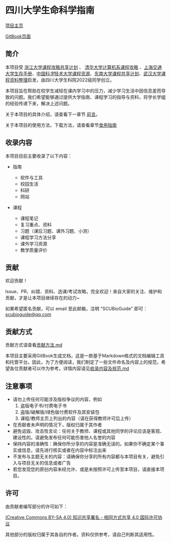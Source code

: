 # 四川大学生命科学指南

[项目主页](https://github.com/SCUBioGuide/SCUBioGuide/tree/main)

[GitBook页面](https://scubioguide.gitbook.io/course-guide-book/)

## 简介

本项目受 [浙江大学课程攻略共享计划](https://github.com/QSCTech/zju-icicles) 、 [清华大学计算机系课程攻略](https://github.com/PKUanonym/REKCARC-TSC-UHT/blob/master/README.md) 、[上海交通大学生存手册](https://survivesjtu.gitbook.io/survivesjtumanual/)、[中国科*学*技术大学课程资源](https://github.com/USTC-Resource/USTC-Course)、[东南大学课程共享计划](https://github.com/zjdx1998/seucourseshare/tree/master)、[武汉大学课程资料整理](https://github.com/openwhu/OpenWHU)启发，由四川大学生科院2022级同学创立。

本项目旨在帮助在校学生减轻在课内学习中的压力，减少学习生活中因信息差而导致的问题。我们希望能够通过提供大学指南、课程学习的指导与资料，将学长学姐的经验传递下来，解决上述问题。

关于本项目的具体介绍，请查看下一章节 [前言](./指南/前言.md)。

关于本项目的使用方法，下载方法，请查看章节[食用指南](./指南/食用指南.md)

## 收录内容
本项目目前主要收录了以下内容：

* 指南
  * 软件与工具
  * 校园生活
  * 科研
  * 网站
  
* 课程
  * 课程笔记
  * 复习重点、资料
  * 习题（课后习题、课外习题、小测）
  * 课程学习方法分享
  * 课外学习资源
  * 教学质量评价


## 贡献
欢迎贡献！

Issue、PR、纠错、资料、选课/考试攻略，完全欢迎！来自大家的关注、维护和贡献，才是让本项目继续存在的动力~

如果希望匿名贡献，可以 email 至此邮箱，注明 "SCUBioGuide" 即可：scubioguide@qq.com

## 贡献方式
贡献方式请查看[贡献方法.md](贡献方法.md)

本项目主要采用GitBook生成文档，这是一款基于Markdown格式的文档编辑工具和托管平台。因此，为了方便阅读，我们制定了一些文件命名及内容上的规范，希望各位贡献者可以作为参考。详情内容请见[收录内容及规范.md](收录内容及规范.md)

## 注意事项
* 请勿上传任何可能涉及版权争议的内容，例如
    1. 盗版电子书/付费电子书
    2. 盗版/破解版/绿色版付费软件及其安装包
    3. 课程/教师主页上列出的内容（请在获得教师许可后上传）
* 在贡献者未声明的情况下，版权归属于其作者
* 避免诋毁、攻击性言论：任何关于教师、课程或其他同学的评论应该是客观、建设性的。请避免发布任何可能伤害他人名誉的内容
* 保持内容的准确性：确保你所分享的内容是准确无误的。如果你不确定某个事实或信息，请先进行核实或者在内容中标注出来
* 不发布与主题无关的内容：请确保你分享的所有内容都与本项目有关，避免引入与项目无关的信息或者广告
* 若您发现您的原创内容未经允许、或是未按照许可上传至本项目，请直接本项目。

## 许可

由贡献者编写部分的许可如下：

[(Creative Commons BY-SA 4.0) 知识共享署名 - 相同方式共享 4.0 国际许可协议](https://creativecommons.org/licenses/by-nc-sa/4.0/deed.zh)

其他部分的版权归属于其各自的作者。资料仅供参考，请自己判断其适用性。
